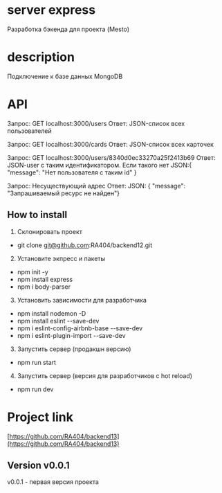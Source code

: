 # server express
Разработка бэкенда для проекта (Mesto)

# description
Подключение к базе данных MongoDB

# API 
Запрос: GET localhost:3000/users Ответ: JSON-список всех пользователей

Запрос: GET localhost:3000/cards Ответ: JSON-список всех карточек

Запрос: GET localhost:3000/users/8340d0ec33270a25f2413b69 Ответ: JSON-user с таким идентификатором. Если такого нет JSON:{ "message": "Нет пользователя с таким id" }

Запрос: Несуществующий адрес Ответ: JSON: { "message": "Запрашиваемый ресурс не найден"}

## How to install
1. Склонировать проект
* git clone git@github.com:RA404/backend12.git
2. Установите экпресс и пакеты
* npm init -y
* npm install express
* npm i body-parser
3. Установить зависимости для разработчика
* npm install nodemon -D
* npm install eslint --save-dev   
* npm i eslint-config-airbnb-base --save-dev
* npm i eslint-plugin-import --save-dev
3. Запустить сервер (продакшн версию)
* npm run start
4. Запустить сервер (версия для разработчиков с hot reload)
* npm run dev

# Project link 
[https://github.com/RA404/backend13](https://github.com/RA404/backend13)

## Version v0.0.1
v0.0.1 - первая версия проекта